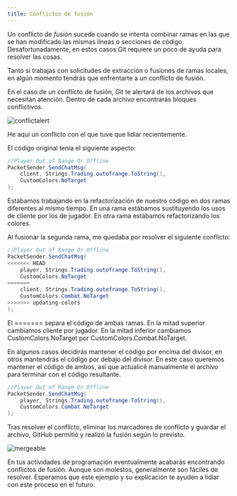 ```yaml
---
title: Conflictos de fusión
---
```


Un conflicto de _fusión_ sucede cuando se intenta combinar ramas en las que se han modificado las mismas líneas o secciones de código. Desafortunadamente, en estos casos Git requiere un poco de ayuda para resolver las cosas.

Tanto si trabajas con solicitudes de extracción o fusiones de ramas locales, en algún momento tendrás que enfrentarte a un conflicto de fusión.

En el caso de un conflicto de fusión, Git te alertará de los archivos que necesitan atención. Dentro de cada archivo encontrarás bloques conflictivos.

![conflictalert](https://www.ascensiongamedev.com/resources/filehost/46efc74d34c68ffe9a424b898f365cb8.png)

He aquí un conflicto con el que tuve que lidiar recientemente.

El código original tenía el siguiente aspecto:

```cs
//Player Out of Range Or Offline
PacketSender.SendChatMsg(
    client, Strings.Trading.outofrange.ToString(),
    CustomColors.NoTarget
);
```

Estábamos trabajando en la refactorización de nuestro código en dos ramas diferentes al mismo tiempo. En una rama estábamos sustituyendo los usos de cliente por los de jugador. En otra rama estábamos refactorizando los colores.

Al fusionar la segunda rama, me quedaba por resolver el siguiente conflicto:

```cs
//Player Out of Range Or Offline
PacketSender.SendChatMsg(
<<<<<<< HEAD
    player, Strings.Trading.outofrange.ToString(),
    CustomColors.NoTarget
=======
    client, Strings.Trading.outofrange.ToString(),
    CustomColors.Combat.NoTarget
>>>>>>> updating-colors
);
```

El ======= separa el código de ambas ramas. En la mitad superior cambiamos cliente por jugador. En la mitad inferior cambiamos CustomColors.NoTarget por CustomColors.Combat.NoTarget.

En algunos casos decidirás mantener el código por encima del divisor, en otros mantendrás el código por debajo del divisor. En este caso queremos mantener el código de ambos, así que actualicé manualmente el archivo para terminar con el código resultante.

```cs
//Player Out of Range Or Offline
PacketSender.SendChatMsg(
    player, Strings.Trading.outofrange.ToString(),
    CustomColors.Combat.NoTarget
);
```

Tras resolver el conflicto, eliminar los marcadores de conflicto y guardar el archivo, GitHub permitió y realizó la fusión según lo previsto.

![mergeable](https://www.ascensiongamedev.com/resources/filehost/98036a1ec4daea465a9526987444d8c7.png)

En tus actividades de programación eventualmente acabarás encontrando conflictos de fusión. Aunque son molestos, generalmente son fáciles de resolver. Esperamos que este ejemplo y su explicación te ayuden a lidiar con este proceso en el futuro.
